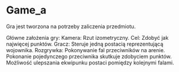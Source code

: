 # Game_a

Gra jest tworzona na potrzeby zaliczenia przedmiotu.

Główne założenia gry:
Kamera: 	Rzut izometryczny.
Cel:  Zdobyć jak najwięcej punktów.
Gracz:  Steruje jedną postacią reprezentującą wojownika. 
Rozgrywka:	Pokonywanie fal przeciwników na arenie. Pokonanie pojedynczego przeciwnika skutkuje zdobyciem punktów. Możliwość ulepszania ekwipunku postaci pomiędzy kolejnymi falami.
